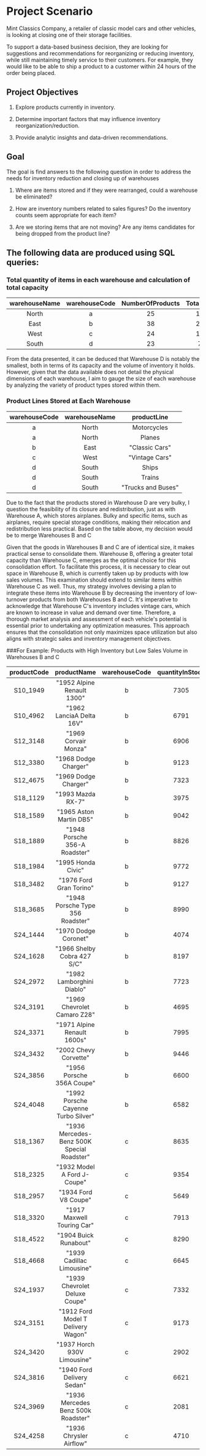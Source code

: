 # Project Scenario 

Mint Classics Company, a retailer of classic model cars and other vehicles, is looking at closing one of their storage facilities. 

To support a data-based business decision, they are looking for suggestions and recommendations for reorganizing or reducing inventory, while still maintaining timely service to their customers. For example, they would like to be able to ship a product to a customer within 24 hours of the order being placed.

## Project Objectives

1. Explore products currently in inventory.

2. Determine important factors that may influence inventory reorganization/reduction.

3. Provide analytic insights and data-driven recommendations.

 ## Goal
 
 The goal is find answers to the following question in order to address the needs for inventory reduction and closing up of warehouses
 
 1) Where are items stored and if they were rearranged, could a warehouse be eliminated?

2) How are inventory numbers related to sales figures? Do the inventory counts seem appropriate for each item?

3) Are we storing items that are not moving? Are any items candidates for being dropped from the product line?

## The following data are produced using SQL queries:
###  Total quantity of items in each warehouse and calculation of total capacity

| warehouseName | warehouseCode | NumberOfProducts | TotalInventory| warehousePctCap | TotalCapacity |
| :------------:| :---------------:| :-------------:|  :-------------:| :------------:|  :-----------:|
| North | a | 25 | 131688 | 72 | 182900 |
| East  | b | 38 |219183  | 67 | 327139 |
| West  | c | 24 |124880  | 50 | 249760 |
| South | d | 23 |79380   | 75 | 105840 |

From the data presented, it can be deduced that Warehouse D is notably the smallest, both in terms of its capacity and the volume of inventory it holds. However, given that the data available does not detail the physical dimensions of each warehouse, I aim to gauge the size of each warehouse by analyzing the variety of product types stored within them.

### Product Lines Stored at Each Warehouse

|warehouseCode|warehouseName|productLine|
| :------------:| :---------------:| :-------------:|
| a | North | Motorcycles|
| a | North | Planes |
| b | East  | "Classic Cars" |
| c | West  | "Vintage Cars" |
| d | South | Ships |
| d | South | Trains |
| d | South | "Trucks and Buses" |

Due to the fact that the products stored in Warehouse D are very bulky, I question the feasibility of its closure and redistribution, just as with Warehouse A, which stores airplanes. Bulky and specific items, such as airplanes, require special storage conditions, making their relocation and redistribution less practical. Based on the table above, my decision would be to merge Warehouses B and C

Given that the goods in Warehouses B and C are of identical size, it makes practical sense to consolidate them. Warehouse B, offering a greater total capacity than Warehouse C, emerges as the optimal choice for this consolidation effort. To facilitate this process, it is necessary to clear out space in Warehouse B, which is currently taken up by products with low sales volumes. This examination should extend to similar items within Warehouse C as well. Thus, my strategy involves devising a plan to integrate these items into Warehouse B by decreasing the inventory of low-turnover products from both Warehouses B and C. It's imperative to acknowledge that Warehouse C's inventory includes vintage cars, which are known to increase in value and demand over time. Therefore, a thorough market analysis and assessment of each vehicle's potential is essential prior to undertaking any optimization measures. This approach ensures that the consolidation not only maximizes space utilization but also aligns with strategic sales and inventory management objectives.

###For Example: Products with High Inventory but Low Sales Volume in Warehouses B and C

| productCode | productName |warehouseCode | quantityInStock | quantityOrdered|
| :--------:  | :----------:| :----------:| :-----------:| :-----------------:|
|S10_1949|"1952 Alpine Renault 1300"|b|7305|961|
|S10_4962|"1962 LanciaA Delta 16V"|b|6791|932|
|S12_3148|"1969 Corvair Monza"|b|6906|963|
|S12_3380|"1968 Dodge Charger"|b|9123|925|
|S12_4675|"1969 Dodge Charger"|b|7323|992|
|S18_1129|"1993 Mazda RX-7"|b|3975|947|
|S18_1589|"1965 Aston Martin DB5"|b|9042|914|
|S18_1889|"1948 Porsche 356-A Roadster"|b|8826|972|
|S18_1984|"1995 Honda Civic"|b|9772|917|
|S18_3482|"1976 Ford Gran Torino"|b|9127|915|
|S18_3685|"1948 Porsche Type 356 Roadster"|b|8990|948|
|S24_1444|"1970 Dodge Coronet"|b|4074|976|
|S24_1628|"1966 Shelby Cobra 427 S/C"|b|8197|915|
|S24_2972|"1982 Lamborghini Diablo"|b|7723|912|
|S24_3191|"1969 Chevrolet Camaro Z28"|b|4695|870|
|S24_3371|"1971 Alpine Renault 1600s"|b|7995|969|
|S24_3432|"2002 Chevy Corvette"|b|9446|894|
|S24_3856|"1956 Porsche 356A Coupe"|b|6600|1052|
|S24_4048|"1992 Porsche Cayenne Turbo Silver"|b|6582|867|
|S18_1367|"1936 Mercedes-Benz 500K Special Roadster"|c|8635|960|
|S18_2325|"1932 Model A Ford J-Coupe"|c|9354|957|
|S18_2957|"1934 Ford V8 Coupe"|c|5649|985|
|S18_3320|"1917 Maxwell Touring Car"|c|7913|992|
|S18_4522|"1904 Buick Runabout"|c|8290|990|
|S18_4668|"1939 Cadillac Limousine"|c|6645|995|
|S24_1937|"1939 Chevrolet Deluxe Coupe"|c|7332|937|
|S24_3151|"1912 Ford Model T Delivery Wagon"|c|9173|991|
|S24_3420|"1937 Horch 930V Limousine"|c|2902|884|
|S24_3816|"1940 Ford Delivery Sedan"|c|6621|923|
|S24_3969|"1936 Mercedes Benz 500k Roadster"|c|2081|824|
|S24_4258|"1936 Chrysler Airflow"|c|4710|983|



